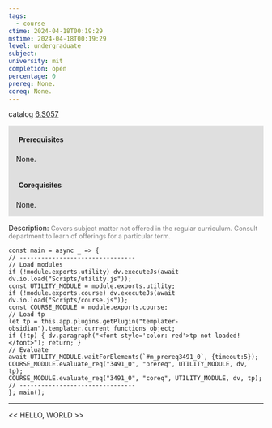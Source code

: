 ```yaml
---
tags:
  - course
ctime: 2024-04-18T00:19:29
mstime: 2024-04-18T00:19:29
level: undergraduate
subject: 
university: mit
completion: open
percentage: 0
prereq: None.
coreq: None.
---
```


catalog [6.S057](http://student.mit.edu/catalog/m6e.html#6.S057)

<span style="display: block; padding: 15px; background-color: rgb(100, 100, 100, 0.2);"><font id="m_prereq3491_0" style="display: block; font-family: Arial, sans-serif; font-weight: bold; padding: 5px">Prerequisites</font><br><span id="prereq3491_0">None.</span></span>
<span style="display: block; padding: 15px; background-color: rgb(100, 100, 100, 0.2);"><font id="m_coreq3491_0" style="display: block; font-family: Arial, sans-serif; font-weight: bold; padding: 5px">Corequisites</font><br><span id="coreq3491_0">None.</span></span>

<font style="">Description:</font>
<font style="color: grey; font-size: 0.8rem;">Covers subject matter not offered in the regular curriculum. Consult department to learn of offerings for a particular term.</font>

```dataviewjs
const main = async _ => {
// --------------------------------
// Load modules
if (!module.exports.utility) dv.executeJs(await dv.io.load("Scripts/utility.js"));
const UTILITY_MODULE = module.exports.utility;
if (!module.exports.course) dv.executeJs(await dv.io.load("Scripts/course.js"));
const COURSE_MODULE = module.exports.course;
// Load tp
let tp = this.app.plugins.getPlugin("templater-obsidian").templater.current_functions_object;
if (!tp) { dv.paragraph("<font style='color: red'>tp not loaded!</font>"); return; }
// Evaluate
await UTILITY_MODULE.waitForElements(`#m_prereq3491_0`, {timeout:5});
COURSE_MODULE.evaluate_req("3491_0", "prereq", UTILITY_MODULE, dv, tp);
COURSE_MODULE.evaluate_req("3491_0", "coreq", UTILITY_MODULE, dv, tp);
// --------------------------------
}; main();
```

---

<< HELLO, WORLD >>
